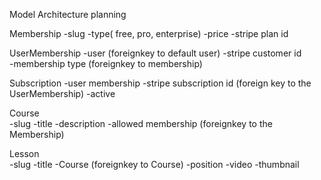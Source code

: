 Model Architecture planning 

 Membership 
     -slug
     -type( free, pro, enterprise)
     -price
     -stripe plan id

 UserMembership
     -user                   (foreignkey to default user)
     -stripe customer id      
     -membership type        (foreignkey to membership)
     
 Subscription 
     -user membership
     -stripe subscription id  (foreign key to the UserMembership)
     -active

 Course    
     -slug
     -title
     -description
     -allowed membership       (foreignkey to the Membership)

 Lesson    
     -slug
     -title
     -Course                   (foreignkey to Course)
     -position
     -video
     -thumbnail

